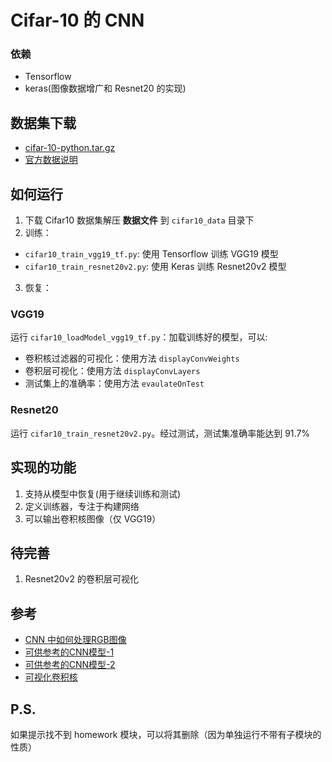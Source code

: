 # Cifar-10 的 CNN
### 依赖
- Tensorflow
- keras(图像数据增广和 Resnet20 的实现)
## 数据集下载
- [cifar-10-python.tar.gz](http://www.cs.toronto.edu/~kriz/cifar-10-python.tar.gz)
- [官方数据说明](http://www.cs.toronto.edu/~kriz/cifar.html)
## 如何运行
1. 下载 Cifar10 数据集解压 **数据文件** 到 `cifar10_data` 目录下
2. 训练：
- `cifar10_train_vgg19_tf.py`: 使用 Tensorflow 训练 VGG19 模型
- `cifar10_train_resnet20v2.py`: 使用 Keras 训练 Resnet20v2 模型
3. 恢复：
### VGG19
运行 `cifar10_loadModel_vgg19_tf.py`：加载训练好的模型，可以:
- 卷积核过滤器的可视化：使用方法 `displayConvWeights`
- 卷积层可视化：使用方法 `displayConvLayers`
- 测试集上的准确率：使用方法 `evaulateOnTest`
### Resnet20
运行 `cifar10_train_resnet20v2.py`。经过测试，测试集准确率能达到 91.7%
## 实现的功能
1. 支持从模型中恢复(用于继续训练和测试)
2. 定义训练器，专注于构建网络
3. 可以输出卷积核图像（仅 VGG19）
## 待完善
1. Resnet20v2 的卷积层可视化
## 参考
- [CNN 中如何处理RGB图像](https://blog.csdn.net/sscc_learning/article/details/79814146)
- [可供参考的CNN模型-1](https://towardsdatascience.com/cifar-10-image-classification-in-tensorflow-5b501f7dc77c)
- [可供参考的CNN模型-2](https://www.jianshu.com/p/4ed7f7b15736)
- [可视化卷积核](http://nooverfit.com/wp/%E7%94%A8tensorflow%E5%8F%AF%E8%A7%86%E5%8C%96%E5%8D%B7%E7%A7%AF%E5%B1%82%E7%9A%84%E6%96%B9%E6%B3%95/)
## P.S.
如果提示找不到 homework 模块，可以将其删除（因为单独运行不带有子模块的性质）